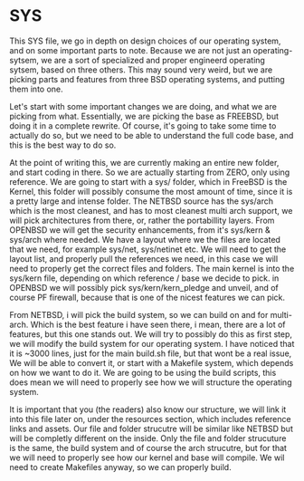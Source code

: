 # SYS

This SYS file, we go in depth on design choices of our operating system, and on some important parts to note. Because we are not just an operating-sytsem, we are a sort of specialized and proper engineerd operating sytsem,
based on three others. This may sound very weird, but we are picking parts and features from three BSD operating systems, and putting them into one.

Let's start with some important changes we are doing, and what we are picking from what. Essentially, we are picking the base as FREEBSD, but doing it in a complete rewrite. Of course, it's going to take some time to actually
do so, but we need to be able to understand the full code base, and this is the best way to do so.

At the point of writing this, we are currently making an entire new folder, and start coding in there. So we are actually starting from ZERO, only using reference. We are going to start with a sys/ folder, which in FreeBSD is
the Kernel, this folder will possibly consume the most amount of time, since it is a pretty large and intense folder. The NETBSD source has the sys/arch which is the most cleanest, and has to most cleanest multi arch support,
we will pick architectures from there, or, rather the portabillity layers. From OPENBSD we will get the security enhancements, from it's sys/kern & sys/arch where needed. We have a layout where we the files are located that
we need, for example sys/net, sys/netinet etc. We will need to get the layout list, and properly pull the references we need, in this case we will need to properly get the correct files and folders. The main kernel is into
the sys/kern file, depending on which reference / base we decide to pick. in OPENBSD we will possibly pick sys/kern/kern_pledge and unveil, and of course PF firewall, because that is one of the nicest features we can pick.

From NETBSD, i will pick the build system, so we can build on and for multi-arch. Which is the best feature i have seen there, i mean, there are a lot of features, but this one stands out. We will try to possibly do this as 
first step, we will modify the build system for our operating system. I have noticed that it is ~3000 lines, just for the main build.sh file, but that wont be a real issue, We will be able to convert it, or start with a Makefile
system, which depends on how we want to do it. We are going to be using the build scripts, this does mean we will need to properly see how we will structure the operating system. 

It is important that you (the readers) also know our structure, we will link it into this file later on, under the resources section, which includes reference links and assets. Our file and folder strucutre will be similar like 
NETBSD but will be completly different on the inside. Only the file and folder strucuture is the same, the build system and of course the arch strucutre, but for that we will need to properly see how our kernel and base will 
compile. We wil need to create Makefiles anyway, so we can properly build.
